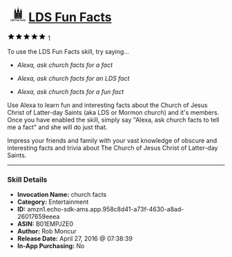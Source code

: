 # &nbsp;<img src="skill_icon" alt="LDS Fun Facts icon" width="36"> [LDS Fun Facts](http://alexa.amazon.com/#skills/amzn1.echo-sdk-ams.app.958c8d41-a73f-4630-a8ad-26017659eeea)
![5 stars](../../images/ic_star_black_18dp_1x.png)![5 stars](../../images/ic_star_black_18dp_1x.png)![5 stars](../../images/ic_star_black_18dp_1x.png)![5 stars](../../images/ic_star_black_18dp_1x.png)![5 stars](../../images/ic_star_black_18dp_1x.png) 1

To use the LDS Fun Facts skill, try saying...

* *Alexa, ask church facts for a fact*

* *Alexa, ask church facts for an LDS fact*

* *Alexa, ask church facts for a fun fact*

Use Alexa to learn fun and interesting facts about the Church of Jesus Christ of Latter-day Saints (aka LDS or Mormon church) and it's members. Once you have enabled the skill, simply say "Alexa, ask church facts to tell me a fact" and she will do just that.

Impress your friends and family with your vast knowledge of obscure and interesting facts and trivia about The Church of Jesus Christ of Latter-day Saints.

***

### Skill Details

* **Invocation Name:** church facts
* **Category:** Entertainment
* **ID:** amzn1.echo-sdk-ams.app.958c8d41-a73f-4630-a8ad-26017659eeea
* **ASIN:** B01EMPJZE0
* **Author:** Rob Moncur
* **Release Date:** April 27, 2016 @ 07:38:39
* **In-App Purchasing:** No
